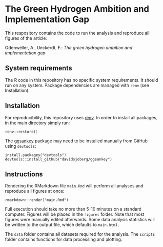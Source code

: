 # The Green Hydrogen Ambition and Implementation Gap

This respository contains the code to run the analysis and reproduce all figures of the article:

Odenweller, A., Ueckerdt, F.: *The green hydrogen ambition and implementation gap*

## System requirements

The R code in this repository has no specific system requirements. It should run on any system. Package dependencies are managed with `renv` (see Installation).

## Installation

For reproducibility, this repository uses [renv](https://rstudio.github.io/renv/articles/renv.html). In order to install all packages, in the main directory simply run:

```
renv::restore()
```

The [ggsankey](https://github.com/davidsjoberg/ggsankey) package may need to be installed manually from GitHub using `devtools`:

```
install.packages("devtools")
devtools::install_github("davidsjoberg/ggsankey")
```

## Instructions

Rendering the RMarkdown file `main.Rmd` will perform all analyses and reproduce all figures at once:

```
rmarkdown::render("main.Rmd")
```

Full execution should take no more than 5-10 minutes on a standard computer. Figures will be placed in the `figures` folder. Note that most figures were manually edited afterwards. Some data analysis statistics will be written to the output file, which defaults to `main.html`. 

The `data` folder contains all datasets required for the analysis. The `scripts` folder contains functions for data processing and plotting.
